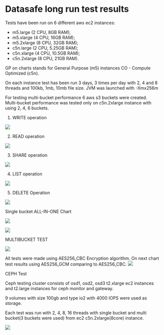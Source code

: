 # Datasafe long run test results

Tests have been run on 6 different aws ec2 instances:

-   m5.large (2 CPU, 8GB RAM);
-   m5.xlarge (4 CPU, 16GB RAM);
-   m5.2xlarge (8 CPU, 32GB RAM);
-   c5n.large (2 CPU, 5.25GB RAM);
-   c5n.xlarge (4 CPU, 10.5GB RAM);
-   c5n.2xlarge (8 CPU, 21GB RAM).

GP on charts stands for General Purpose (m5) instances
CO - Compute Optimized (c5n).

On each instance test has been run 3 days, 3 times per day with 2, 4 and 8 threads and 100kb, 1mb, 10mb file size.
JVM was launched with -Xmx256m

For testing multi-bucket performance 6 aws s3 buckets were created.
Multi-bucket performance was tested only on c5n.2xlarge instance with using 2, 4, 6 buckets.

1.  WRITE operation

![](.images/Write.png)

2.  READ operation

![](.images/Read.png)

3.  SHARE operation

![](.images/Share.png)

4.  LIST operation

![](.images/List.png)

5.  DELETE Operation

![](.images/Delete.png)

Single bucket ALL-IN-ONE Chart

![](.images/SinglebucketGP.png)

![](.images/SinglebucketCO.png)

MULTIBUCKET TEST

![](.images/Multibucket.png)

All tests were made using AES256_CBC Encryption algorithm. On next chart test results using AES256_GCM comparing to AES256_CBC.
![](.images/CBCvsGCM.png)

CEPH Test

Ceph testing cluster consists of osd1, osd2, osd3 t2.xlarge ec2 instances and t2.large instances for ceph monitor and gateway.

9 volumes with size 100gb and type io2 with 4000 IOPS were used as storage.

Each test was run with 2, 4, 8, 16 threads with single bucket and multi bucket(3 buckets were used) from ec2 c5n.2xlarge(8core) instance. 

![](.images/ceph.png)